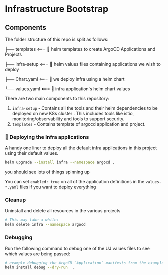 # Infrastructure Bootstrap


## Components

The folder structure of this repo is split as follows:

├── templates                         <===  📖 helm templates to create ArgoCD Applications and Projects

├── infra-setup                       <===  📖 helm values files containing applications we wish to deploy

├── Chart.yaml                         <===  📖 we deploy infra using a helm chart

└── values.yaml                        <===  📖 infra application's helm chart values


There are two main components to this repository:

1. `infra-setup` - Contains all the tools and their helm dependencies to be deployed on new K8s cluster . This includes tools like istio, monitoring/observability and tools to support security.
2. `templates` - Contains template of argocd application and project.


### 🤠 Deploying the Infra applications

A handy one liner to deploy all the default infra applications in this project using their default values.

```bash
helm upgrade --install infra --namespace argocd .
```

you should see lots of things spinning up


You can set `enabled: true` on all of the application definitions in the `values-*.yaml` files if you want to deploy everything


### Cleanup

Uninstall and delete all resources in the various projects
```bash
# This may take a while:
helm delete infra --namespace argocd

```

### Debugging

Run the following command to debug one of the UJ values files to see which values are being passed:

```bash
# example debugging the ArgoCD `Application` manifests from the example deployment
helm install debug --dry-run  .
```

